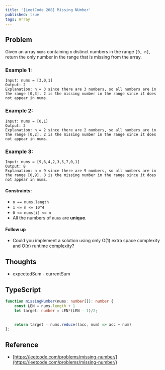 ```yaml
---
title: '[LeetCode 268] Missing NUmber'
published: true
tags: Array
---
```


## Problem

Given an array `nums` containing `n` distinct numbers in the range `[0, n]`, return
the only number in the range that is missing from the array.

### Example 1:

```
Input: nums = [3,0,1]
Output: 2
Explanation: n = 3 since there are 3 numbers, so all numbers are in the range [0,3]. 2 is the missing number in the range since it does not appear in nums.
```

### Example 2:

```
Input: nums = [0,1]
Output: 2
Explanation: n = 2 since there are 2 numbers, so all numbers are in the range [0,2]. 2 is the missing number in the range since it does not appear in nums.
```

### Example 3:

```
Input: nums = [9,6,4,2,3,5,7,0,1]
Output: 8
Explanation: n = 9 since there are 9 numbers, so all numbers are in the range [0,9]. 8 is the missing number in the range since it does not appear in nums.
```
 
#### Constraints:

- `n == nums.length`
- `1 <= n <= 10^4`
- `0 <= nums[i] <= n`
- All the numbers of `nums` are **unique**.
 

#### Follow up

- Could you implement a solution using only O(1) extra space complexity and O(n) runtime complexity?

## Thoughts

- expectedSum - currentSum

## TypeScript

```typescript
function missingNumber(nums: number[]): number {
    const LEN = nums.length + 1
    let target: number = LEN*(LEN - 1)/2;

    
    return target - nums.reduce((acc, num) => acc + num)
};
```

## Reference

- [https://leetcode.com/problems/missing-number/](https://leetcode.com/problems/missing-number/)